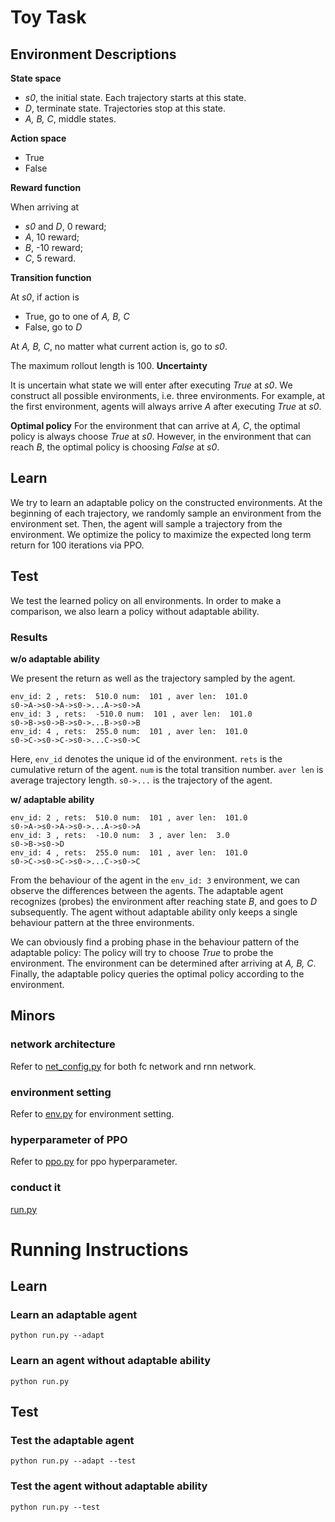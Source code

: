 # Toy Task

## Environment Descriptions

**State space**

- *s0*, the initial state. Each trajectory starts at this state.
- *D*, terminate state. Trajectories stop at this state.
- *A, B, C*, middle states. 

**Action space**

- True
- False

**Reward function**

When arriving at

- *s0* and *D*, 0 reward;
- *A*, 10 reward;
- *B*, -10 reward;
- *C*, 5 reward.

**Transition function**

At *s0*, if action is 
- True, go to one of *A, B, C*
- False, go to *D*

At *A, B, C*, no matter what current action is, go to *s0*.

The maximum rollout length is 100.
**Uncertainty**

It is uncertain what state we will enter after executing *True* at *s0*. 
We construct all possible environments, i.e. three environments. 
For example, at the first environment, agents will always arrive *A* after executing *True* at *s0*.

**Optimal policy**
For the environment that can arrive at *A, C*, the optimal policy is always choose *True* at *s0*.
However, in the environment that can reach *B*, the optimal policy is choosing *False* at *s0*.
## Learn

We try to learn an adaptable policy on the constructed environments.
At the beginning of each trajectory, we randomly sample an environment from the environment set. 
Then, the agent will sample a trajectory from the environment.
We optimize the policy to maximize the expected long term return for 100 iterations via PPO.

## Test
We test the learned policy on all environments.
In order to make a comparison, we also learn a policy without adaptable ability.
### Results
**w/o adaptable ability**

We present the return as well as the trajectory sampled by the agent.
```
env_id: 2 , rets:  510.0 num:  101 , aver len:  101.0
s0->A->s0->A->s0->...A->s0->A
env_id: 3 , rets:  -510.0 num:  101 , aver len:  101.0
s0->B->s0->B->s0->...B->s0->B
env_id: 4 , rets:  255.0 num:  101 , aver len:  101.0
s0->C->s0->C->s0->...C->s0->C
```
Here, `env_id` denotes the unique id of the environment. 
`rets` is the cumulative return of the agent. 
`num` is the total transition number.
`aver len` is average trajectory length.
`s0->...` is the trajectory of the agent.


**w/ adaptable ability**

```
env_id: 2 , rets:  510.0 num:  101 , aver len:  101.0
s0->A->s0->A->s0->...A->s0->A
env_id: 3 , rets:  -10.0 num:  3 , aver len:  3.0
s0->B->s0->D
env_id: 4 , rets:  255.0 num:  101 , aver len:  101.0
s0->C->s0->C->s0->...C->s0->C
```

From the behaviour of the agent in the `env_id: 3` environment, we can observe the differences between the agents.
The adaptable agent recognizes (probes) the environment after reaching state *B*, and goes to *D* subsequently.
The agent without adaptable ability only keeps a single behaviour pattern at the three environments.

We can obviously find a probing phase in the behaviour pattern of the adaptable policy:
The policy will try to choose *True* to probe the environment.
The environment can be determined after arriving at *A, B, C*.
Finally, the adaptable policy queries the optimal policy according to the environment.
## Minors

### network architecture
Refer to [net_config.py](net_config.py) for both fc network and rnn network.

### environment setting
Refer to [env.py](env.py) for environment setting.

### hyperparameter of PPO
Refer to [ppo.py](ppo.py) for ppo hyperparameter.

### conduct it
[run.py](run.py)

# Running Instructions
## Learn
### Learn an adaptable agent
```shell
python run.py --adapt
```

### Learn an agent without adaptable ability
```shell
python run.py
```

## Test
### Test the adaptable agent
```shell
python run.py --adapt --test
```

### Test the agent without adaptable ability
```shell
python run.py --test
```
